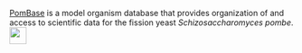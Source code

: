 

[PomBase](https://www.pombase.org) is a model organism database that provides organization of and
access to scientific data for the fission yeast
_Schizosaccharomyces pombe_.
<img align="left" width="30" height="30" src="https://user-images.githubusercontent.com/90474/133867349-10076d76-f3bc-43ee-b21b-78857ec3fc1d.png"/>



